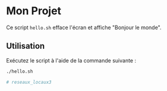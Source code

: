 # Mon Projet

Ce script `hello.sh` efface l'écran et affiche "Bonjour le monde".

## Utilisation

Exécutez le script à l'aide de la commande suivante :

```bash
./hello.sh

# reseaux_locaux3
